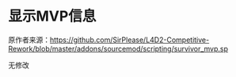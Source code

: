 # 显示MVP信息



原作者来源：https://github.com/SirPlease/L4D2-Competitive-Rework/blob/master/addons/sourcemod/scripting/survivor_mvp.sp



无修改